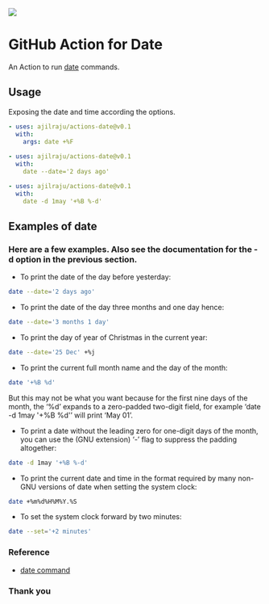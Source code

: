 ![](https://github.com/ajilraju/actions-date/workflows/action-date%20test/badge.svg) 
# GitHub Action for Date

An Action to run [date](https://www.gnu.org/software/coreutils/manual/html_node/Examples-of-date.html) commands.

## Usage

Exposing the date and time according the options.

```yaml
- uses: ajilraju/actions-date@v0.1
  with:
    args: date +%F
    
- uses: ajilraju/actions-date@v0.1
  with:
    date --date='2 days ago'

- uses: ajilraju/actions-date@v0.1
  with:
    date -d 1may '+%B %-d'
```
## Examples of date

### Here are a few examples. Also see the documentation for the -d option in the previous section.

- To print the date of the day before yesterday:
```bash 
date --date='2 days ago'
```

- To print the date of the day three months and one day hence:
```bash
date --date='3 months 1 day'
```

- To print the day of year of Christmas in the current year:
```bash
date --date='25 Dec' +%j
```

- To print the current full month name and the day of the month:
```bash 
date '+%B %d'
```

But this may not be what you want because for the first nine days of the month, the ‘%d’ expands to a zero-padded two-digit field, for example ‘date -d 1may '+%B %d'’ will print ‘May 01’.
- To print a date without the leading zero for one-digit days of the month, you can use the (GNU extension) ‘-’ flag to suppress the padding altogether:

```bash
date -d 1may '+%B %-d'
```

- To print the current date and time in the format required by many non-GNU versions of date when setting the system clock:
```bash
date +%m%d%H%M%Y.%S
```

- To set the system clock forward by two minutes:
```bash
date --set='+2 minutes'
```

### Reference
- [date command](https://www.gnu.org/software/coreutils/manual/html_node/Examples-of-date.html)

### Thank you
